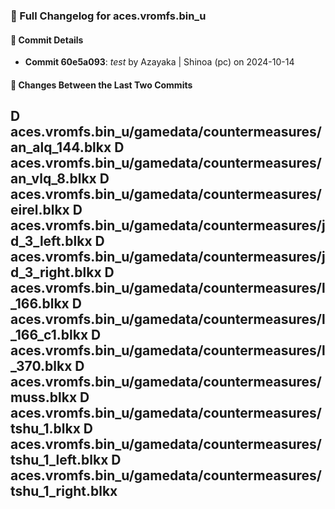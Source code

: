 ### 📝 Full Changelog for aces.vromfs.bin_u

#### 🔄 Commit Details

- **Commit 60e5a093**: _test_ by Azayaka | Shinoa (pc) on 2024-10-14
#### 📂 Changes Between the Last Two Commits

D	aces.vromfs.bin_u/gamedata/countermeasures/an_alq_144.blkx
D	aces.vromfs.bin_u/gamedata/countermeasures/an_vlq_8.blkx
D	aces.vromfs.bin_u/gamedata/countermeasures/eirel.blkx
D	aces.vromfs.bin_u/gamedata/countermeasures/jd_3_left.blkx
D	aces.vromfs.bin_u/gamedata/countermeasures/jd_3_right.blkx
D	aces.vromfs.bin_u/gamedata/countermeasures/l_166.blkx
D	aces.vromfs.bin_u/gamedata/countermeasures/l_166_c1.blkx
D	aces.vromfs.bin_u/gamedata/countermeasures/l_370.blkx
D	aces.vromfs.bin_u/gamedata/countermeasures/muss.blkx
D	aces.vromfs.bin_u/gamedata/countermeasures/tshu_1.blkx
D	aces.vromfs.bin_u/gamedata/countermeasures/tshu_1_left.blkx
D	aces.vromfs.bin_u/gamedata/countermeasures/tshu_1_right.blkx
---
